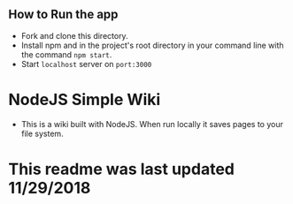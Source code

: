 ## How to Run the app 
- Fork and clone this directory. 
- Install npm and in the project's root directory in your command line with the command `npm start`.
- Start `localhost` server on `port:3000`
# NodeJS Simple Wiki
- This is a wiki built with NodeJS. When run locally it saves pages to your file system.

# This readme was last updated 11/29/2018 
